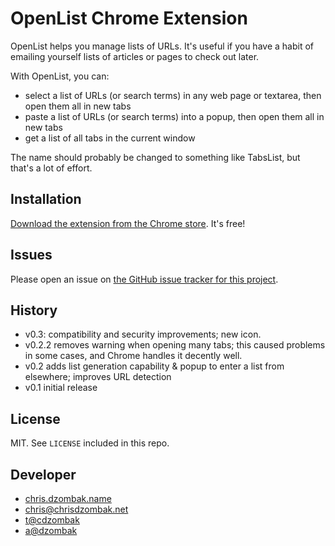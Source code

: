 # OpenList Chrome Extension

OpenList helps you manage lists of URLs. It's useful if you have a habit of emailing yourself lists of articles or pages to check out later.

With OpenList, you can:

* select a list of URLs (or search terms) in any web page or textarea, then open them all in new tabs
* paste a list of URLs (or search terms) into a popup, then open them all in new tabs
* get a list of all tabs in the current window

The name should probably be changed to something like TabsList, but that's a lot of effort.

## Installation

[Download the extension from the Chrome store](https://chrome.google.com/webstore/detail/nkpjembldfckmdchbdiclhfedcngbgnl). It's free!

## Issues

Please open an issue on [the GitHub issue tracker for this project](https://github.com/cdzombak/OpenList/issues).

## History

* v0.3: compatibility and security improvements; new icon.
* v0.2.2 removes warning when opening many tabs; this caused problems in some cases, and Chrome handles it decently well.
* v0.2 adds list generation capability & popup to enter a list from elsewhere; improves URL detection
* v0.1 initial release

## License

MIT. See `LICENSE` included in this repo.

## Developer

* [chris.dzombak.name](http://chris.dzombak.name/)
* chris@chrisdzombak.net
* [t@cdzombak](https://twitter.com/cdzombak)
* [a@dzombak](https://alpha.app.net/dzombak)
